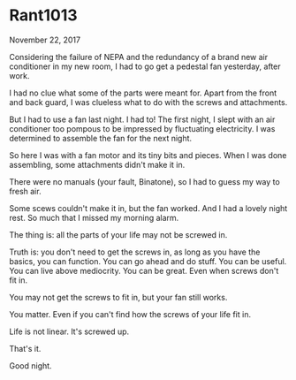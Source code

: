 # Rant1013


November 22, 2017

Considering the failure of NEPA and the redundancy of a brand new air conditioner in my new room, I had to go get a pedestal fan yesterday, after work.

I had no clue what some of the parts were meant for. Apart from the front and back guard, I was clueless what to do with the screws and attachments.

But I had to use a fan last night. I had to! The first night, I slept with an air conditioner too pompous to be impressed by fluctuating electricity. I was determined to assemble the fan for the next night.

So here I was with a fan motor and its tiny bits and pieces. When I was done assembling, some attachments didn't make it in.

There were no manuals (your fault, Binatone), so I had to guess my way to fresh air.

Some scews couldn't make it in, but the fan worked. And I had a lovely night rest. So much that I missed my morning alarm.

The thing is: all the parts of your life may not be screwed in. 

Truth is: you don't need to get the screws in, as long as you have the basics, you can function. You can go ahead and do stuff. You can be useful. You can live above mediocrity. You can be great. Even when screws don't fit in.

You may not get the screws to fit in, but your fan still works.

You matter. Even if you can't find how the screws of your life fit in. 

Life is not linear. It's screwed up.

That's it.

Good night.